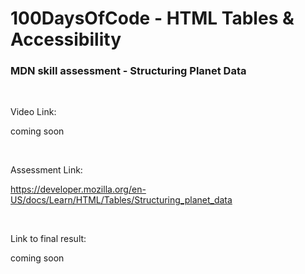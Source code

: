 # 100DaysOfCode - HTML Tables & Accessibility

### MDN skill assessment - Structuring Planet Data
<br />

Video Link:

coming soon

<br />

Assessment Link:

https://developer.mozilla.org/en-US/docs/Learn/HTML/Tables/Structuring_planet_data


<br />

Link to final result:

coming soon
